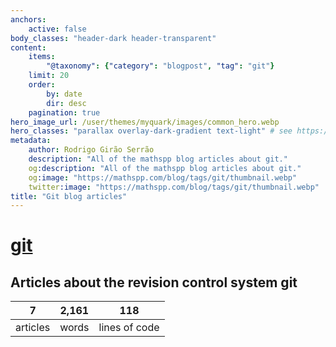 ```yaml
---
anchors:
    active: false
body_classes: "header-dark header-transparent"
content:
    items:
        "@taxonomy": {"category": "blogpost", "tag": "git"}
    limit: 20
    order:
        by: date
        dir: desc
    pagination: true
hero_image_url: /user/themes/myquark/images/common_hero.webp
hero_classes: "parallax overlay-dark-gradient text-light" # see https://demo.getgrav.org/blog-skeleton/blog/hero-classes
metadata:
    author: Rodrigo Girão Serrão
    description: "All of the mathspp blog articles about git."
    og:description: "All of the mathspp blog articles about git."
    og:image: "https://mathspp.com/blog/tags/git/thumbnail.webp"
    twitter:image: "https://mathspp.com/blog/tags/git/thumbnail.webp"
title: "Git blog articles"
---
```


# <a href="/blog/tags/git" class="label label-primary tag-title">git</a>


## Articles about the revision control system git



<table class="stats-table">
    <thead>
        <tr>
            <th style="text-align: center;">7</th>
            <th style="text-align: center;">2,161</th>
            <th style="text-align: center;">118</th>
        </tr>
    </thead>
    <tbody>
        <tr>
            <td style="text-align: center;">articles</td>
            <td style="text-align: center;">words</td>
            <td style="text-align: center;">lines of code</td>
        </tr>
    </tbody>
</table>
